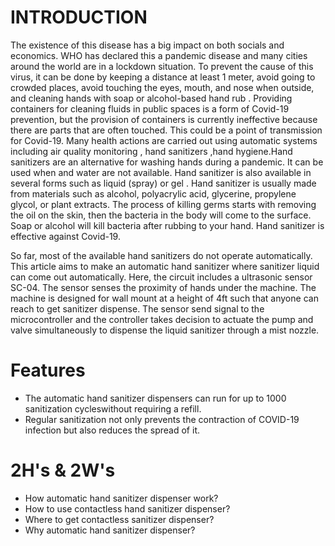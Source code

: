 # INTRODUCTION

The existence of this disease has a big impact on both socials and
economics. WHO has declared this a pandemic disease and many cities
around the world are in a lockdown situation. To prevent the cause
of this virus, it can be done by keeping a distance at least 1
meter, avoid going to crowded places, avoid touching the eyes,
mouth, and nose when outside, and cleaning hands with soap or
alcohol-based hand rub . Providing containers for cleaning
fluids in public spaces is a form of Covid-19 prevention, but the
provision of containers is currently ineffective because there are
parts that are often touched. This could be a point of transmission
for Covid-19. Many health actions are carried out using automatic
systems including air quality monitoring , hand sanitizers
,hand hygiene.Hand sanitizers are an alternative for
washing hands during a pandemic. It can be used when and water are
not available. Hand sanitizer is also available in several forms
such as liquid (spray) or gel . Hand sanitizer is usually made
from materials such as alcohol, polyacrylic acid, glycerine,
propylene glycol, or plant extracts. The process of killing
germs starts with removing the oil on the skin, then the bacteria
in the body will come to the surface. Soap or alcohol will kill
bacteria after rubbing to your hand. Hand sanitizer is effective
against Covid-19.

So far, most of the available hand sanitizers do not operate
automatically. This article aims to make an automatic hand
sanitizer where sanitizer liquid can come out automatically. Here,
the circuit includes a ultrasonic sensor SC-04. The sensor senses
the proximity of hands under the machine. The machine is designed
for wall mount at a height of 4ft such that anyone can reach to get
sanitizer dispense. The sensor send signal to the microcontroller
and the controller takes decision to actuate the pump and valve
simultaneously to dispense the liquid sanitizer through a mist
nozzle.

# Features 
* The automatic hand sanitizer dispensers can run for up to 1000 sanitization cycleswithout requiring a refill.
* Regular sanitization not only prevents the contraction of COVID-19 infection but also reduces the spread of it.

# 2H's & 2W's
* How automatic hand sanitizer dispenser work?
* How to use contactless hand sanitizer dispenser?
* Where to get contactless sanitizer dispenser?
* Why automatic hand sanitizer dispenser?
